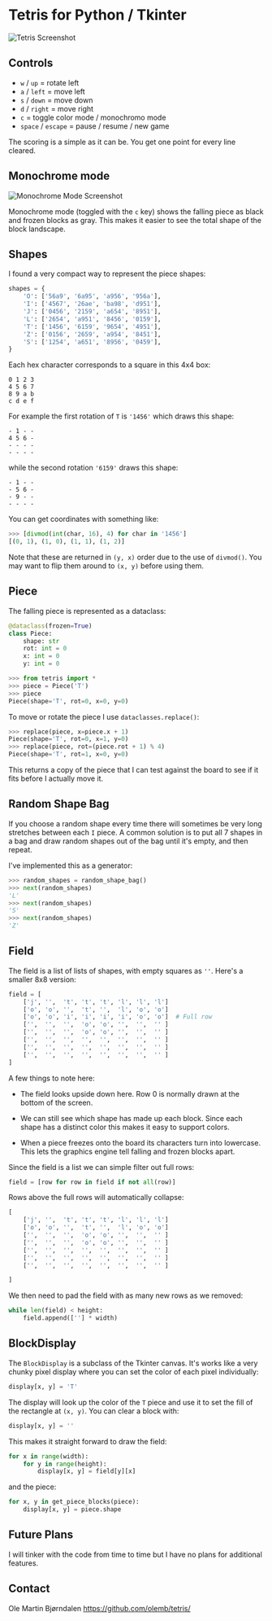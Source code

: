 # Tetris for Python / Tkinter

![Tetris Screenshot](images/screenshot.png "Screenshot")

## Controls

* `w` / `up` = rotate left
* `a` / `left` = move left
* `s` / `down` = move down
* `d` / `right` = move right
* `c` = toggle color mode / monochromo mode
* `space` / `escape` = pause / resume / new game

The scoring is a simple as it can be. You get one point for every line cleared.


## Monochrome mode

![Monochrome Mode Screenshot](images/monochrome.png "Monochrome")

Monochrome mode (toggled with the `c` key) shows the falling piece as black
and frozen blocks as gray. This makes it easier to see the total shape
of the block landscape.


## Shapes

I found a very compact way to represent the piece shapes:

```python
shapes = {
    'O': ['56a9', '6a95', 'a956', '956a'],
    'I': ['4567', '26ae', 'ba98', 'd951'],
    'J': ['0456', '2159', 'a654', '8951'],
    'L': ['2654', 'a951', '8456', '0159'],
    'T': ['1456', '6159', '9654', '4951'],
    'Z': ['0156', '2659', 'a954', '8451'],
    'S': ['1254', 'a651', '8956', '0459'],
}
```

Each hex character corresponds to a square in this 4x4 box:

```
0 1 2 3
4 5 6 7
8 9 a b
c d e f
```

For example the first rotation of `T` is `'1456'` which draws this shape:

```
- 1 - -
4 5 6 -
- - - -
- - - -
```

while the second rotation `'6159'` draws this shape:

```
- 1 - -
- 5 6 -
- 9 - -
- - - -
```

You can get coordinates with something like:

```python
>>> [divmod(int(char, 16), 4) for char in '1456']
[(0, 1), (1, 0), (1, 1), (1, 2)]
```

Note that these are returned in `(y, x)` order due to the use of `divmod()`. You may want to flip them around to `(x, y)` before using them.


## Piece

The falling piece is represented as a dataclass:

```python
@dataclass(frozen=True)
class Piece:
    shape: str
    rot: int = 0
    x: int = 0
    y: int = 0
```

```python
>>> from tetris import *
>>> piece = Piece('T')
>>> piece
Piece(shape='T', rot=0, x=0, y=0)
```

To move or rotate the piece I use `dataclasses.replace()`:

```python
>>> replace(piece, x=piece.x + 1)
Piece(shape='T', rot=0, x=1, y=0)
>>> replace(piece, rot=(piece.rot + 1) % 4)
Piece(shape='T', rot=1, x=0, y=0)
```

This returns a copy of the piece that I can test against the board to see if it fits before I actually move it.


## Random Shape Bag

If you choose a random shape every time there will sometimes be very long stretches between each `I` piece. A common solution is to put all 7 shapes in a bag and draw random shapes out of the bag until it's empty, and then repeat.

I've implemented this as a generator:

```python
>>> random_shapes = random_shape_bag()
>>> next(random_shapes)
'L'
>>> next(random_shapes)
'S'
>>> next(random_shapes)
'Z'
```


## Field

The field is a list of lists of shapes, with empty squares as `''`. Here's a smaller 8x8 version:

```python
field = [
    ['j', '',  't', 't', 't', 'l', 'l', 'l']
    ['o', 'o', '',  't', '',  'l', 'o', 'o']
    ['o', 'o', 'i', 'i', 'i', 'i', 'o', 'o']  # Full row
    ['',  '',  '',  'o', 'o', '',  '',  '' ]
    ['',  '',  '',  'o', 'o', '',  '',  '' ]
    ['',  '',  '',  '',  '',  '',  '',  '' ]
    ['',  '',  '',  '',  '',  '',  '',  '' ]
    ['',  '',  '',  '',  '',  '',  '',  '' ]
]
```

A few things to note here:

* The field looks upside down here. Row 0 is normally drawn at the bottom of the screen.

* We can still see which shape has made up each block. Since each shape has a distinct color this makes it easy to support colors.

* When a piece freezes onto the board its characters turn into lowercase. This lets the graphics engine tell falling and frozen blocks apart.

Since the field is a list we can simple filter out full rows:

```python
field = [row for row in field if not all(row)]
```

Rows above the full rows will automatically collapse:

```python
[
    ['j', '',  't', 't', 't', 'l', 'l', 'l']
    ['o', 'o', '',  't', '',  'l', 'o', 'o']
    ['',  '',  '',  'o', 'o', '',  '',  '' ]
    ['',  '',  '',  'o', 'o', '',  '',  '' ]
    ['',  '',  '',  '',  '',  '',  '',  '' ]
    ['',  '',  '',  '',  '',  '',  '',  '' ]
    ['',  '',  '',  '',  '',  '',  '',  '' ]

]
```

We then need to pad the field with as many new rows as we removed:

```python
while len(field) < height:
    field.append([''] * width)
```

## BlockDisplay

The `BlockDisplay` is a subclass of the Tkinter canvas. It's works like a very chunky pixel display where you can set the color of each pixel individually:

```python
display[x, y] = 'T'
```

The display will look up the color of the `T` piece and use it to set the fill of the rectangle at `(x, y)`. You can clear a block with:

```python
display[x, y] = ''
```

This makes it straight forward to draw the field:

```python
for x in range(width):
    for y in range(height):
        display[x, y] = field[y][x]
```

and the piece:

```python
for x, y in get_piece_blocks(piece):
    display[x, y] = piece.shape
```


## Future Plans

I will tinker with the code from time to time but I have no plans for additional features.


## Contact


Ole Martin Bjørndalen
https://github.com/olemb/tetris/
